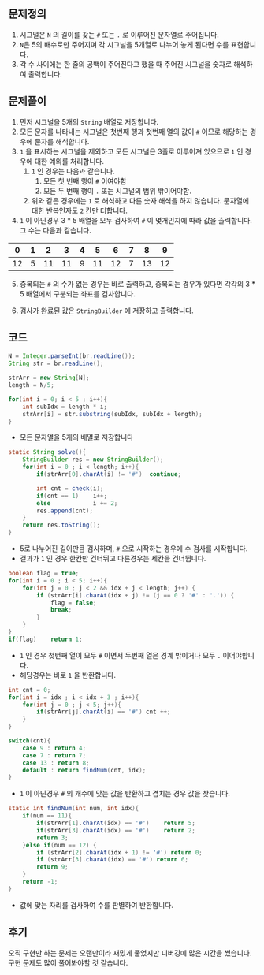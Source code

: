 ## 문제정의

1. 시그널은 `N` 의 길이를 갖는 `#` 또는 `.` 로 이루어진 문자열로 주어집니다.
2. `N`은 5의 배수로만 주어지며 각 시그널을 5개열로 나누어 놓게 된다면 수를 표현합니다.
3. 각 수 사이에는 한 줄의 공백이 주어진다고 했을 때 주어진 시그널을 숫자로 해석하여 출력합니다.

## 문제풀이

1. 먼저 시그널을 5개의 `String` 배열로 저장합니다.
2. 모든 문자를 나타내는 시그널은 첫번째 행과 첫번째 열의 값이 `#` 이므로 해당하는 경우에 문자를 해석합니다.
3. `1` 을 표시하는 시그널을 제외하고 모든 시그널은 3줄로 이루어져 있으므로 `1` 인 경우에 대한 예외를 처리합니다.
    1. `1` 인 경우는 다음과 같습니다.
        1. 모든 첫 번째 행이 `#` 이여야함
        2. 모든 두 번째 행이 `.` 또는 시그널의 범위 밖이어야함.
    2. 위와 같은 경우에는 `1` 로 해석하고 다른 숫자 해석을 하지 않습니다. 문자열에 대한 반복인자도 `2` 칸만 더합니다.
4. `1` 이 아닌경우 3 * 5 배열을 모두 검사하여 `#` 이 몇개인지에 따라 값을 출력합니다. 그 수는 다음과 같습니다.

|0|1|2|3|4|5|6|7|8|9|
|:---:|:---:|:---:|:---:|:---:|:---:|:---:|:---:|:---:|:---:|
|12|5|11|11|9|11|12|7|13|12|

 5. 중복되는 `#` 의 수가 없는 경우는 바로 출력하고, 중복되는 경우가 있다면 각각의 3 * 5 배열에서 구분되는 좌표를 검사합니다.

 6. 검사가 완료된 값은 `StringBuilder` 에 저장하고 출력합니다.

## 코드

```java
N = Integer.parseInt(br.readLine());
String str = br.readLine();

strArr = new String[N];
length = N/5;

for(int i = 0; i < 5 ; i++){
	int subIdx = length * i;
	strArr[i] = str.substring(subIdx, subIdx + length);
}
```

- 모든 문자열을 5개의 배열로 저장합니다

```java
static String solve(){
    StringBuilder res = new StringBuilder();
    for(int i = 0 ; i < length; i++){
        if(strArr[0].charAt(i) != '#')  continue;

        int cnt = check(i);
        if(cnt == 1)    i++;
        else            i += 2;
        res.append(cnt);
    }
    return res.toString();
}
```

- 5로 나누어진 길이만큼 검사하며, `#` 으로 시작하는 경우에 수 검사를 시작합니다.
- 결과가 `1` 인 경우 한칸만 건너뛰고 다른경우는 세칸을 건너뜁니다.

```java
boolean flag = true;
for(int i = 0 ; i < 5; i++){
	for(int j = 0 ; j < 2 && idx + j < length; j++) {
		if (strArr[i].charAt(idx + j) != (j == 0 ? '#' : '.')) {
			flag = false;
			break;
		}
	}
}
if(flag)    return 1;
```

- `1` 인 경우 첫번째 열이 모두 `#` 이면서 두번째 열은 경계 밖이거나 모두 `.` 이어야합니다.
- 해당경우는 바로 `1` 을 반환합니다.

```java
int cnt = 0;
for(int i = idx ; i < idx + 3 ; i++){
	for(int j = 0 ; j < 5; j++){
		if(strArr[j].charAt(i) == '#') cnt ++;
	}
}

switch(cnt){
	case 9 : return 4;
	case 7 : return 7;
	case 13 : return 8;
	default : return findNum(cnt, idx);
}
```

- `1` 이 아닌경우 `#` 의 개수에 맞는 값을 반환하고 겹치는 경우 값을 찾습니다.

```java
static int findNum(int num, int idx){
    if(num == 11){
        if(strArr[1].charAt(idx) == '#')    return 5;
        if(strArr[3].charAt(idx) == '#')    return 2;
        return 3;
    }else if(num == 12) {
        if (strArr[2].charAt(idx + 1) != '#') return 0;
        if (strArr[3].charAt(idx) == '#') return 6;
        return 9;
    }
    return -1;
}
```

- 값에 맞는 자리를 검사하여 수를 판별하여 반환합니다.

## 후기

오직 구현만 하는 문제는 오랜만이라 재밌게 풀었지만 디버깅에 많은 시간을 썼습니다. 구현 문제도 많이 풀어봐야할 것 같습니다.
